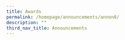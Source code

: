 ```yaml
---
title: Awards
permalink: /homepage/announcements/annon8/
description: ""
third_nav_title: Announcements
---
```

